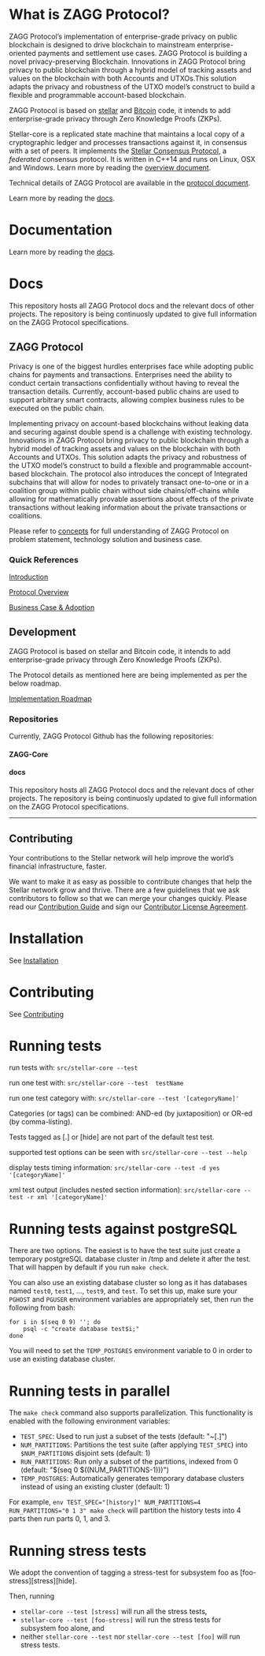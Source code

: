 # What is ZAGG Protocol?

ZAGG Protocol’s implementation of enterprise-grade privacy on public blockchain is designed to drive blockchain to mainstream enterprise-oriented payments and settlement use cases.
ZAGG Protocol is building a novel privacy-preserving Blockchain. Innovations in ZAGG Protocol bring privacy to public blockchain through a hybrid model of tracking assets and values on the blockchain with both Accounts and UTXOs.This solution adapts the privacy and robustness of the UTXO model’s construct to build a flexible and programmable account-based blockchain.

ZAGG Protocol is based on [stellar](https://github.com/stellar) and [Bitcoin](https://github.com/bitcoin/bitcoin) code, it intends to add enterprise-grade privacy through Zero Knowledge Proofs (ZKPs).

Stellar-core is a replicated state machine that maintains a local copy of a cryptographic ledger and processes transactions against it, in consensus with a set of peers.
It implements the [Stellar Consensus Protocol](https://github.com/stellar/stellar-core/blob/master/src/scp/readme.md), a _federated_ consensus protocol.
It is written in C++14 and runs on Linux, OSX and Windows.
Learn more by reading the [overview document](https://github.com/stellar/stellar-core/blob/master/docs/readme.md).

Technical details of ZAGG Protocol are available in the [protocol document](https://www.zaggprotocol.com).

Learn more by reading the [docs](https://github.com/zagg-protocol/docs).


# Documentation
Learn more by reading the [docs](https://github.com/zagg-protocol/docs).

Docs
==================

This repository hosts all ZAGG Protocol docs and the relevant docs of other projects. The repository is being continuosly updated to give full information on the ZAGG Protocol specifications.

## ZAGG Protocol

Privacy is one of the biggest hurdles enterprises face while adopting public chains for payments and transactions. Enterprises need the ability to conduct certain transactions confidentially without having to reveal the transaction details. Currently, account-based public chains are used to support arbitrary smart contracts, allowing complex business rules to be executed on the public chain. 

Implementing privacy on account-based blockchains without leaking data and securing against double spend is a challenge with existing technology. Innovations in ZAGG Protocol bring privacy to public blockchain through a hybrid model of tracking assets and values on the blockchain with both Accounts and UTXOs. This solution adapts the privacy and robustness of the UTXO model’s construct to build a flexible and programmable account-based blockchain. The protocol also introduces the concept of Integrated subchains that will allow for nodes to privately transact one-to-one or in a coalition group within public chain without side chains/off-chains while allowing for mathematically provable assertions about effects of the private transactions without leaking information about the private transactions or coalitions.

Please refer to [concepts](https://github.com/zagg-protocol/docs/tree/master/Concepts) for full understanding of ZAGG Protocol on problem statement, technology solution and business case.

### Quick References

[Introduction](https://github.com/zagg-protocol/docs/blob/master/Concepts/Introduction.md)

[Protocol Overview](https://github.com/zagg-protocol/docs/blob/master/Concepts/protocol-overview.md)

[Business Case & Adoption](https://github.com/zagg-protocol/docs/blob/master/Concepts/business-case.md)


## Development

ZAGG Protocol is based on stellar and Bitcoin code, it intends to add enterprise-grade privacy through Zero Knowledge Proofs (ZKPs).

The Protocol details as mentioned here are being implemented as per the below roadmap.

[Implementation Roadmap](https://github.com/zagg-protocol/docs/blob/master/Roadmap.md)



### Repositories
Currently, ZAGG Protocol Github has the following repositories:

#### ZAGG-Core


#### docs
This repository hosts all ZAGG Protocol docs and the relevant docs of other projects. The repository is being continuosly updated to give full information on the ZAGG Protocol specifications.


-------

## Contributing

Your contributions to the Stellar network will help improve the world’s financial infrastructure, faster.

We want to make it as easy as possible to contribute changes that help the Stellar network grow and thrive. There are a few guidelines that we ask contributors to follow so that we can merge your changes quickly. Please read our [Contribution Guide](https://github.com/stellar/docs/blob/master/CONTRIBUTING.md) and sign our [Contributor License Agreement](https://docs.google.com/forms/d/1g7EF6PERciwn7zfmfke5Sir2n10yddGGSXyZsq98tVY/viewform).


# Installation

See [Installation](./INSTALL.md)

# Contributing

See [Contributing](./CONTRIBUTING.md)

# Running tests

run tests with:
  `src/stellar-core --test`

run one test with:
  `src/stellar-core --test  testName`

run one test category with:
  `src/stellar-core --test '[categoryName]'`

Categories (or tags) can be combined: AND-ed (by juxtaposition) or OR-ed (by comma-listing).

Tests tagged as [.] or [hide] are not part of the default test test.

supported test options can be seen with
  `src/stellar-core --test --help`

display tests timing information:
  `src/stellar-core --test -d yes '[categoryName]'`

xml test output (includes nested section information):
  `src/stellar-core --test -r xml '[categoryName]'`

# Running tests against postgreSQL

There are two options.  The easiest is to have the test suite just
create a temporary postgreSQL database cluster in /tmp and delete it
after the test.  That will happen by default if you run `make check`.

You can also use an existing database cluster so long as it has
databases named `test0`, `test1`, ..., `test9`, and `test`.  To set
this up, make sure your `PGHOST` and `PGUSER` environment variables
are appropriately set, then run the following from bash:

    for i in $(seq 0 9) ''; do
        psql -c "create database test$i;"
    done

You will need to set the `TEMP_POSTGRES` environment variable to 0
in order to use an existing database cluster.

# Running tests in parallel

The `make check` command also supports parallelization. This functionality is
enabled with the following environment variables:
* `TEST_SPEC`: Used to run just a subset of the tests (default: "~[.]")
* `NUM_PARTITIONS`: Partitions the test suite (after applying `TEST_SPEC`) into
`$NUM_PARTITIONS` disjoint sets (default: 1)
* `RUN_PARTITIONS`: Run only a subset of the partitions, indexed from 0
(default: "$(seq 0 $((NUM_PARTITIONS-1)))")
* `TEMP_POSTGRES`: Automatically generates temporary database clusters instead
of using an existing cluster (default: 1)

For example,
`env TEST_SPEC="[history]" NUM_PARTITIONS=4 RUN_PARTITIONS="0 1 3" make check`
will partition the history tests into 4 parts then run parts 0, 1, and 3.

# Running stress tests
We adopt the convention of tagging a stress-test for subsystem foo as [foo-stress][stress][hide].

Then, running
* `stellar-core --test [stress]` will run all the stress tests,
* `stellar-core --test [foo-stress]` will run the stress tests for subsystem foo alone, and
* neither `stellar-core --test` nor `stellar-core --test [foo]` will run stress tests.
